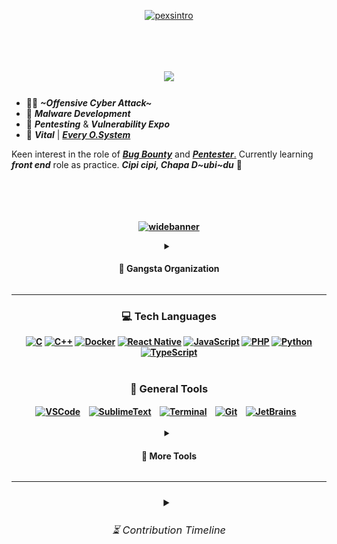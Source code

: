 <div align="center">
    
[![pexsintro](https://github.com/Sulaimannabdul/Sulaimannabdul/assets/151133481/e629bad2-8ff2-42d7-b5b2-0d5bc780ea62)](https://www.interpol.int/Crimes/Cybercrime)</div>
<img src="https://www.animatedimages.org/data/media/562/animated-line-image-0111.gif" width="1000" height="5" />

<h1 align="center">
<img src="https://readme-typing-svg.herokuapp.com/?font=Exo+2&size=35&center=true&vCenter=true&width=500&height=70&duration=4000&color=3CEAFF&lines=Hi+There!👾+;+Welcome+to+my+Github!;" />
</h1>

- 🥷🏻 ***~Offensive Cyber Attack~***
- 🦠 ***Malware Development***
- 🚩 ***Pentesting*** & ***Vulnerability Expo***
- 🧠 ***Vital*** | [***Every O.System***](https://academy.hackthebox.com/achievement/badge/2380f792-f5ca-11ee-b18d-bea50ffe6cb4)

Keen interest in the role of [***Bug Bounty***](https://academy.hackthebox.com/achievement/badge/748cc11e-f764-11ee-b18d-bea50ffe6cb4) and [***Pentester***.](https://academy.hackthebox.com/achievement/badge/91423995-fcc8-11ee-b18d-bea50ffe6cb4) Currently learning ***front end*** role as practice. ***Cipi cipi, Chapa D~ubi~du*** 🔱

<img src="https://www.animatedimages.org/data/media/562/animated-line-image-0111.gif" width="1000" height="5" />

<h4 align="center"><br>
    
[![widebanner](https://github.com/Sulaimannabdul/Sulaimannabdul/assets/151133481/f5c87aa6-0e5e-4c84-b471-d38c0d8470b4)](https://www.wired.com/story/cybersecurity-marginalized-communities-problem/)
<details>
<summary><h4> 🦈 Gangsta Organization </h4></summary>
<div>

[![wallpaper](https://github.com/Sulaimannabdul/Sulaimannabdul/assets/151133481/107201f8-d35f-4b73-b3da-92b999947cd3)](https://github.com/Sulaimannabdul/WannaCry3.0)
</div>
</div>
<a href="https://www.blackhat.com/us-23/spotlight.html">
    <img align="center" alt="Git" width="50px" style="padding-right:10px;" src="https://static.thenounproject.com/png/2724524-200.png" /></a>
<link rel="stylesheet" href="style.css">
<img src="" alt="">
</div>
<h6><strong><em>Bug Bounty, Penetration Testing, Malware Development, Threat Intelligence</em></strong></h6>
</details><hr>
<div align="center">
    
### 💻 Tech Languages
[![C](https://img.shields.io/badge/c-%2300599C.svg?style=for-the-badge&logo=c&logoColor=white)](https://www.programiz.com/c-programming)
[![C++](https://img.shields.io/badge/c++-%2300599C.svg?style=for-the-badge&logo=c%2B%2B&logoColor=white)](https://www.programiz.com/cpp-programming) 
[![Docker](https://img.shields.io/badge/docker-%230db7ed.svg?style=for-the-badge&logo=docker&logoColor=white)](https://www.docker.com/#build)
[![React Native](https://img.shields.io/badge/react_native-%2320232a.svg?style=for-the-badge&logo=react&logoColor=%2361DAFB)](https://reactnative.dev/)
[![JavaScript](https://img.shields.io/badge/javascript-%23323330.svg?style=for-the-badge&logo=javascript&logoColor=%23F7DF1E)](https://www.javascript.com/) 
[![PHP](https://img.shields.io/badge/php-%23777BB4.svg?style=for-the-badge&logo=php&logoColor=white)](https://www.php.net/) 
[![Python](https://img.shields.io/badge/python-3670A0?style=for-the-badge&logo=python&logoColor=ffdd54)](https://www.python.org/about/gettingstarted/) 
[![TypeScript](https://img.shields.io/badge/typescript-%23007ACC.svg?style=for-the-badge&logo=typescript&logoColor=white)](https://www.typescriptlang.org/)
<br><br>

<div align="center">

### 🧰 General Tools

<a href="https://code.visualstudio.com/">
    <img align="center" alt="VSCode" width="50px" style="padding-right:10px;" src="https://uxwing.com/wp-content/themes/uxwing/download/brands-and-social-media/visual-studio-code-icon.png" /></a>
<a href="https://atom-editor.cc/">
    <img align="center" alt="SublimeText" width="50px" style="padding-right:10px;" src="https://www.svgrepo.com/show/353433/atom-icon.svg" /></a>
<a href="https://www.scaler.com/topics/cyber-security/what-is-linux-terminal/">
    <img align="center" alt="Terminal" width="50px" style="padding-right:10px;" src="https://icons.iconarchive.com/icons/alecive/flatwoken/512/Apps-Terminal-Root-icon.png" /></a>
<a href="https://git-scm.com/">
    <img align="center" alt="Git" width="50px" style="padding-right:10px;" src="https://git-scm.com/images/logos/downloads/Git-Icon-1788C.png" /></a>
<a href="https://www.jetbrains.com/">
    <img align="center" alt="JetBrains" width="50px" style="padding-right:10px;" src="https://img.informer.com/icons_mac/png/128/419/419584.png" /></a><br><br>
<details>
<summary><h4> 🔫 More Tools </h4></summary>
<br><img align="center" alt="KaliLinux" width="28px" style="padding-right:10px;" src="https://seeklogo.com/images/K/kali-linux-logo-AED181186E-seeklogo.com.png" />
<img align="center" alt="ParrotOS" width="28px" style="padding-right:10px;" src="https://jessehirsh.com/content/images/size/w960/2020/08/Parrot_Logo.png" />
<img align="center" alt="BackBox" width="27px" style="padding-right:10px;" src="https://freepngimg.com/thumb/gnome/59140-backbox-operating-systems-linux-distribution-mint.png" />
<img align="center" alt="Metasploit" width="28px" style="padding-right:10px;" src="https://www.kali.org/tools/metasploit-framework/images/metasploit-framework-logo.svg" />
<img align="center" alt="JohnTheRipper" width="28px" style="padding-right:10px;" src="https://www.kali.org/tools/john/images/john-logo.svg" />
<img align="center" alt="Intruder" width="30px" style="padding-right:10px;" src="https://avatars.githubusercontent.com/u/39119616?s=200&v=4" />
<img align="center" alt="Airgeddon" width="26px" style="padding-right:10px;" src="https://www.kali.org/tools/airgeddon/images/airgeddon-logo.svg" />
<img align="center" alt="Legion" width="26px" style="padding-right:10px;" src="https://www.kali.org/tools/legion/images/legion-logo.svg" />
<img align="center" alt="Pegasus" width="27px" style="padding-right:10px;" src="https://www.pngkey.com/png/full/171-1710994_pegasus-png-download-image-horse.png" /><br><br>
<img align="center" alt="Nikto" width="32px" style="padding-right:10px;" src="https://www.kali.org/tools/nikto/images/nikto-logo.svg" />
<img align="center" alt="Nmap" width="30px" style="padding-right:10px;" src="https://www.kali.org/tools/nmap/images/nmap-logo.svg" />
<img align="center" alt="BlackArch" width="30px" style="padding-right:10px;" src="https://seeklogo.com/images/A/arch-linux-logo-3C25E68BA9-seeklogo.com.png" />
<img align="center" alt="KeyScore" width="32px" style="padding-right:10px;" src="https://upload.wikimedia.org/wikipedia/commons/9/97/XKeyscore_backround_removed.png" />
<img align="center" alt="Beef-XSS" width="30px" style="padding-right:10px;" src="https://cdn.freelogovectors.net/wp-content/uploads/2017/05/Bull-Png-image-11.png" />
<img align="center" alt="Evil-winrm" width="30px" style="padding-right:10px;" src="https://www.kali.org/tools/evil-winrm/images/evil-winrm-logo.svg" />
<img align="center" alt="Ghidra" width="32px" style="padding-right:10px;" src="https://www.kali.org/tools/ghidra/images/ghidra-logo.svg" />
<img align="center" alt="BloodHound" width="32px" style="padding-right:10px;" src="https://www.kali.org/tools/bloodhound/images/bloodhound-logo.svg" /><br><br>
    <pre style="border: none; outline: none;">────────────────────────────────────────────────────────────────</pre>
    <p><strong>🐺<em>Watch Dog</em></strong></p>
<img align="center" alt="BlackMamba" width="29px" style="padding-right:10px;" src="https://miro.medium.com/v2/resize:fit:1122/1*_pc0k3ZBgaIWgAFLM2EoVw.png" />
<img align="center" alt="Bettercap" width="30px" style="padding-right:10px;" src="https://www.kali.org/tools/bettercap/images/bettercap-logo.svg" />
<img align="center" alt="SQLmap" width="30px" style="padding-right:10px;" src="https://www.kali.org/tools/sqlmap/images/sqlmap-logo.svg" />
<img align="center" alt="Fierce" width="30px" style="padding-right:10px;" src="https://www.kali.org/tools/fierce/images/fierce-logo.svg" />
<img align="center" alt="Clang" width="33px" style="padding-right:10px;" src="https://llvm.org/img/DragonMedium.png" />
<img align="center" alt="ProxyChains" width="32px" style="padding-right:10px;" src="https://gitlab.com/uploads/-/system/project/avatar/11903991/kali-proxychains.png" />
<img align="center" alt="MasScan" width="30px" style="padding-right:10px;" src="https://www.kali.org/tools/masscan/images/masscan-logo.svg" />
<img align="center" alt="GuruTrojan" width="30px" style="padding-right:10px;" src="https://static.vecteezy.com/system/resources/previews/023/974/944/original/samurai-mask-illustration-png.png" /><br><br>
<img align="center" alt="Hydra" width="30px" style="padding-right:10px;" src="https://www.kali.org/tools/hydra/images/hydra-logo.svg" />
<img align="center" alt="CrackmapExec" width="30px" style="padding-right:10px;" src="https://www.kali.org/tools/crackmapexec/images/crackmapexec-logo.svg" />
<img align="center" alt="Ettercap" width="33px" style="padding-right:10px;" src="https://www.kali.org/tools/ettercap/images/ettercap-logo.svg" />
<img align="center" alt="JokerSpyware" width="30px" style="padding-right:10px;" src="https://png.pngtree.com/png-vector/20230808/ourmid/pngtree-the-joker-vector-png-image_6882698.png" />
<img align="center" alt="Pixiewps" width="30px" style="padding-right:10px;" src="https://www.kali.org/tools/pixiewps/images/pixiewps-logo.svg" />
<img align="center" alt="Hiddeneye" width="30px" style="padding-right:10px;" src="https://bit.ly/3WhpUTU" />
<img align="center" alt="DarkVSCode" width="28px" style="padding-right:10px;" src="https://static-00.iconduck.com/assets.00/visual-studio-icon-256x255-fpc5q7fs.png" />
<img align="center" alt="Smilodon" width="30px" style="padding-right:10px;" src="https://i.pinimg.com/originals/3a/96/0c/3a960cda627ddb80b65e1649174c3bed.png" /><br><br>
<details>
<summary><h4><b>🪬 Reaper Scythe</b></h4></summary>
    <details>
        <summary><h5>🦅 <strong><em>Frecklier...</em></strong></h5></summary>
 <p><img align="center" alt="Johnny" width="43px" style="padding-right:10px;" src="https://bit.ly/3xY8y40" />
    <img align="center" alt="Tarantalware" width="40px" style="padding-right:10px;" src="https://png.pngtree.com/png-vector/20240206/ourmid/pngtree-spider-insect-png-image_11729286.png" />
    <img align="center" alt="NetHunter" width="40px" style="padding-right:10px;" src="https://www.kali.org/blog/kali-linux-2022-4-release/images/kali-nethunter-logo-dragon-grey-transparent.png" />
    <img align="center" alt="DACLAttack" width="45px" style="padding-right:10px;" src="https://png.pngtree.com/png-clipart/20230218/ourmid/pngtree-realistic-alien-png-image_6606615.png" />
    <img align="center" alt="CraxsRat" width="40px" style="padding-right:10px;" src="https://venom.software/wp-content/uploads/2023/01/craxs-logo.png" />
    <img align="center" alt="Kerberos" width="45px" style="padding-right:10px;" src="https://images.ctfassets.net/5owu3y35gz1g/6WRxehYWOAoadFucK9Wv9J/df264ff6f8559c85bb4fc69ce8f24b5c/Hades_About_Image_01.png" /><br><br>
    <img align="center" alt="OniSpyware" width="38px" style="padding-right:10px;" src="https://bit.ly/3JVN8aN" />
    <img align="center" alt="Reaver" width="41px" style="padding-right:10px;" src="https://png.pngtree.com/png-vector/20231020/ourmid/pngtree-cute-grim-reaper-drawing-cartoon-grim-reaper-halloween-sticker-png-image_10300636.png" />
    <img align="center" alt="CracxRatandroid" width="42px" style="padding-right:10px;" src="https://venom.software/wp-content/uploads/2022/10/anubis.png" />
    <img align="center" alt="TimberDNS" width="43px" style="padding-right:10px;" src="https://bit.ly/3UqJY3n" />
    <img align="center" alt="MITMattack" width="46px" style="padding-right:10px;" src="https://www.signustech.com/upimages/ckeditor/1629955396_DarkWebID.png" />
    <img align="center" alt="EagleHawking" width="37px" style="padding-right:10px;" src="https://cdn.inspireuplift.com/uploads/images/seller_products/1679044936_16.png" /></p>
    </details><img src="https://www.animatedimages.org/data/media/562/animated-line-image-0378.gif" width="550" height="2" />
        <details>
        <summary><h5>⚡ <strong><em>Manace to Society</em></strong></h5></summary>
 <p><img align="center" alt="KerberosPRO" width="52px" style="padding-right:10px;" src="https://revthandeka.org/wp-content/uploads/2019/08/cerberus-illustration.png" />
    <img align="center" alt="Pegasus2.0" width="50px" style="padding-right:10px;" src="https://www.pngall.com/wp-content/uploads/13/Pegasus-PNG-Clipart.png" />
    <img align="center" alt="DarkFlipper" width="50px" style="padding-right:10px;" src="https://cdn.flipperzero.one/qFlipper_macOS_256px_ugly.png" />
    <img align="center" alt="iOSbotnet2.0" width="50px" style="padding-right:10px;" src="https://aaah0mnbncqtinas.public.blob.vercel-storage.com/OJBhMBo-no-background-SAQ3qNJGtkYJgeGu6tYLKfIjvXw2aa.png" />
    <img align="center" alt="RATrooting" width="50px" style="padding-right:10px;" src="https://bit.ly/3JPUSuA" /></p>
</details>
</details></div>
<div align="center">
<hr>

<h3><details>
<summary><h6>⏳ Contribution Timeline</h6></summary>
<br> 
<tr>
<td align="center">
<img src="https://github.com/Sulaimannabdul/Sulaimannabdul/blob/main/metrics.plugin.isocalendar.svg" />
</td>
</tr>
<br><br>
    <a href="https://github.com/Sulaimannabdul">
<img src="https://github-readme-activity-graph.vercel.app/graph?username=Sulaimannabdul&theme=react-dark&area=true&hide_border=true" /></a>
    <details>
<summary><h5><b>🔐 Hacking Achievement</b></h5></summary>
<h6>🌥️<strong><em>Try Hack Me</em></strong></h6>
    <img align="center" alt="owasp" width="50px" style="padding-right:10px;" src="https://tryhackme.com/img/badges/owasptop10.svg" />
    <img align="center" alt="linuxescprivilages" width="50px" style="padding-right:10px;" src="https://tryhackme.com/img/badges/linuxprivesc.svg" />
    <img align="center" alt="mr.robot" width="50px" style="padding-right:10px;" src="https://tryhackme.com/img/badges/mrrobot.svg" />
    <img align="center" alt="investigations" width="50px" style="padding-right:10px;" src="https://tryhackme.com/img/badges/investigations_badge.svg" />
    <img align="center" alt="attackingAD" width="50px" style="padding-right:10px;" src="https://tryhackme.com/img/badges/attackingad.svg" /><br>
        <img src="https://www.animatedimages.org/data/media/562/animated-line-image-0378.gif" width="450" height="2" />
        <h6>⚡<strong><em>Hack The Box Academy</em></strong></h6>
    <img align="center" alt="session-security" width="50px" style="padding-right:10px;" src="https://academy.hackthebox.com/storage/badges/passwords-are-not-the-only-way-forward.png" />
    <img align="center" alt="bbhpath" width="50px" style="padding-right:10px;" src="https://academy.hackthebox.com/storage/badges/ready-to-hunt-bugs-for-fund-and-profit.png" />
    <img align="center" alt="modernwebattack" width="50px" style="padding-right:10px;" src="https://academy.hackthebox.com/storage/badges/037722a3673e2efc3e9eaa96e42f335f/logo.png" />
    <img align="center" alt="kerberos" width="50px" style="padding-right:10px;" src="https://academy.hackthebox.com/storage/badges/521b5f7166543f399f4e130c427b2219/logo.png" />
    <img align="center" alt="chainattack" width="50px" style="padding-right:10px;" src="https://academy.hackthebox.com/storage/badges/15f22a1d9eb38cfcec15d3c79fca1714/logo.png" />
    <img align="center" alt="crest" width="50px" style="padding-right:10px;" src="https://academy.hackthebox.com/storage/badges/ready-to-tackle-the-certification-process.png" />
    <img align="center" alt="detecting-windows-attacks" width="50px" style="padding-right:10px;" src="https://academy.hackthebox.com/storage/badges/bbc2198760a18abd0a8110a605475b95/logo.png" />
    <img align="center" alt="cbbh" width="50px" style="padding-right:10px;" src="https://academy.hackthebox.com/storage/badges/53e123c999a8919ef940ed50d9807337/logo.png" />
    <img align="center" alt="cdsa" width="50px" style="padding-right:10px;" src="https://academy.hackthebox.com/storage/badges/7dcdd0c8cdce564a51346fff7cdb2788/logo.png" /><br>
</div>
<div align="left">
</details>
<img src="https://www.animatedimages.org/data/media/562/animated-line-image-0111.gif" width="1000" height="5" />
